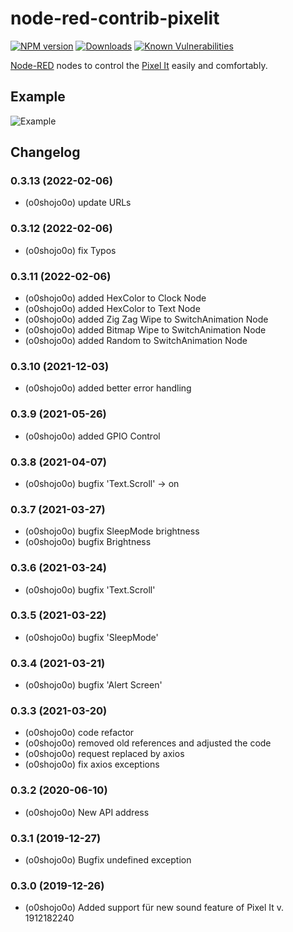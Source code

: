 # node-red-contrib-pixelit

[![NPM version](http://img.shields.io/npm/v/node-red-contrib-pixelit.svg)](https://www.npmjs.com/package/node-red-contrib-pixelit)
[![Downloads](https://img.shields.io/npm/dm/node-red-contrib-pixelit.svg)](https://www.npmjs.com/package/node-red-contrib-pixelit)
[![Known Vulnerabilities](https://snyk.io/test/github/o0shojo0o/node-red-contrib-pixelit/badge.svg)](https://snyk.io/test/github/o0shojo0o/node-red-contrib-pixelit)

[Node-RED](https://nodered.org/) nodes to control the [Pixel It](https://www.bastelbunker.de/pixel-it/) easily and comfortably.

## Example

![Example](https://www.bastelbunker.de/Pixelit_nodered.png)

## Changelog

### 0.3.13 (2022-02-06)

-   (o0shojo0o) update URLs

### 0.3.12 (2022-02-06)

-   (o0shojo0o) fix Typos

### 0.3.11 (2022-02-06)

-   (o0shojo0o) added HexColor to Clock Node
-   (o0shojo0o) added HexColor to Text Node
-   (o0shojo0o) added Zig Zag Wipe to SwitchAnimation Node
-   (o0shojo0o) added Bitmap Wipe to SwitchAnimation Node
-   (o0shojo0o) added Random to SwitchAnimation Node

### 0.3.10 (2021-12-03)

-   (o0shojo0o) added better error handling

### 0.3.9 (2021-05-26)

-   (o0shojo0o) added GPIO Control

### 0.3.8 (2021-04-07)

-   (o0shojo0o) bugfix 'Text.Scroll' -> on

### 0.3.7 (2021-03-27)

-   (o0shojo0o) bugfix SleepMode brightness
-   (o0shojo0o) bugfix Brightness

### 0.3.6 (2021-03-24)

-   (o0shojo0o) bugfix 'Text.Scroll'

### 0.3.5 (2021-03-22)

-   (o0shojo0o) bugfix 'SleepMode'

### 0.3.4 (2021-03-21)

-   (o0shojo0o) bugfix 'Alert Screen'

### 0.3.3 (2021-03-20)

-   (o0shojo0o) code refactor
-   (o0shojo0o) removed old references and adjusted the code
-   (o0shojo0o) request replaced by axios
-   (o0shojo0o) fix axios exceptions

### 0.3.2 (2020-06-10)

-   (o0shojo0o) New API address

### 0.3.1 (2019-12-27)

-   (o0shojo0o) Bugfix undefined exception

### 0.3.0 (2019-12-26)

-   (o0shojo0o) Added support für new sound feature of Pixel It v. 1912182240
